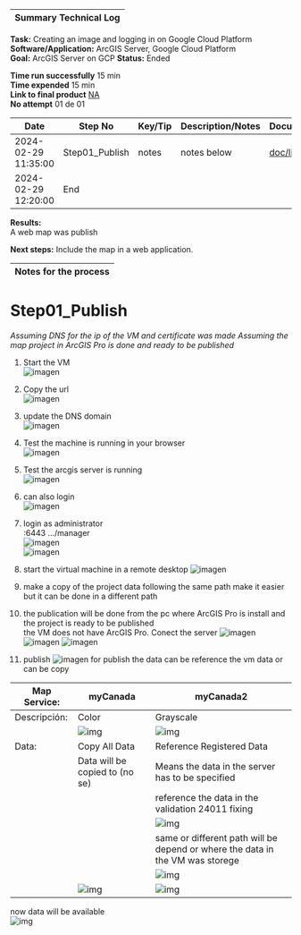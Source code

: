 | **Summary Technical Log**                                 |
|-----------------------------------------------------------|

**Task:** Creating an image and logging in on Google Cloud Platform  
**Software/Application:** ArcGIS Server, Google Cloud Platform  
**Goal:** ArcGIS Server on GCP
**Status:** Ended
  
**Time run successfully** 15 min  
**Time expended**         15 min  
**Link to final product** [NA](http://www.com)  
**No attempt** 01 de 01  
  
  
| **Date**              | **Step No**                                   | **Key/Tip** | **Description/Notes** | **Documentation** |
|-----------------------|-----------------------------------------------|-------------|-----------------------|-------------------|
| 2024-02-29 11:35:00   | Step01_Publish                                | notes       | notes below           | [doc/link](https://www.youtube.com/watch?v=dyFeyBX9jIY)          |
| 2024-02-29 12:20:00   | End                                           |

**Results:**  
A web map was publish

**Next steps:**
Include the map in a web application.

| **Notes for the process**                                |
|-----------------------------------------------------------|

# Step01_Publish
*Assuming DNS for the ip of the VM and certificate was made*
*Assuming the map project in ArcGIS Pro is done and ready to be published*
1. Start the VM  
![imagen](../a00templates/img/img37.png)
2. Copy the url  
![imagen](../a00templates/img/img38.png)
3. update the DNS domain  
![imagen](../a00templates/img/img39.png)
4. Test the machine is running in your browser  
![imagen](../a00templates/img/img41.png)
5. Test the arcgis server is running  
![imagen](../a00templates/img/img42.png)
6. can also login  
![imagen](../a00templates/img/img43.png)
7. login as administrator  
   :6443 .../manager  
![imagen](../a00templates/img/img44.png)  
![imagen](../a00templates/img/img45.png)
8. start the virtual machine in a remote desktop
![imagen](../a00templates/img/img40.png)
9. make a copy of the project data following the same path make it easier but it can be done in a different path

10. the publication will be done from the pc where ArcGIS Pro is install and the project is ready to be published  
    the VM does not have ArcGIS Pro.
    Conect the server
    ![imagen](../a00templates/img/img48.png)
    ![imagen](../a00templates/img/img49.png)
    ![imagen](../a00templates/img/img50.png)
12. publish
    ![imagen](../a00templates/img/img47.png)
for publish the data can be reference the vm data or can be copy  
  
| Map Service:    | myCanada                             | myCanada2                               |
| --------------- | ------------------------------------ | --------------------------------------- |
| Descripción:    | Color                                | Grayscale                               |
|                 | ![img](../a00templates/img/img51.png)| ![img](../a00templates/img/img52.png)   |
| Data:           | Copy All Data                        | Reference Registered Data               |
|                 | Data will be copied to (no se)       | Means the data in the server has to be specified |
|                 |                                      | reference the data in the validation 24011 fixing |
|                 |                                      | ![img](../a00templates/img/img53.png)   |  
|                 |                                      | same or different path will be depend or where the data in the VM was storege |  
|                 |                                      | ![img](../a00templates/img/img54.png)   |   
|                 | ![img](../a00templates/img/img55.png)| ![img](../a00templates/img/img56.png)   |

now data will be available  
![img](../a00templates/img/img57.png)

